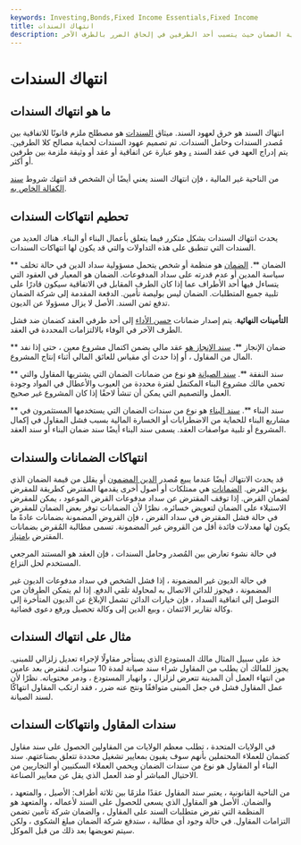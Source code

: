 ```yaml
---
keywords: Investing,Bonds,Fixed Income Essentials,Fixed Income
title: انتهاك السندات
description: انتهاك السند هو خرق لشروط اتفاقية الضمان حيث يتسبب أحد الطرفين في إلحاق الضرر بالطرف الآخر.
---
```


# انتهاك السندات
## ما هو انتهاك السندات

انتهاك السند هو خرق لعهود السند. ميثاق [السندات](/bond-covenant) هو مصطلح ملزم قانونًا للاتفاقية بين مُصدر السندات وحامل السندات. تم تصميم عهود السندات لحماية مصالح كلا الطرفين. يتم إدراج العهد في عقد السند [،](/indenture) وهو عبارة عن اتفاقية أو عقد أو وثيقة ملزمة بين طرفين أو أكثر.

من الناحية غير المالية ، فإن انتهاك السند يعني أيضًا أن الشخص قد انتهك شروط [سند الكفالة الخاص به](/bail-bond).

## تحطيم انتهاكات السندات

يحدث انتهاك السندات بشكل متكرر فيما يتعلق بأعمال البناء أو البناء. هناك العديد من السندات التي تنطبق على هذه التداولات والتي قد يكون لها انتهاكات السندات.

** الضمان **. [الضمان](/surety) هو منظمة أو شخص يتحمل مسؤولية سداد الدين في حالة تخلف سياسة المدين أو عدم قدرته على سداد المدفوعات. الضمان هو المعيار في العقود التي يتساءل فيها أحد الأطراف عما إذا كان الطرف المقابل في الاتفاقية سيكون قادرًا على تلبية جميع المتطلبات. الضمان ليس بوليصة تأمين. الدفعة المقدمة إلى شركة الضمان تدفع ثمن السند. الأصل لا يزال مسؤولا عن الديون.

**التأمينات النهائية**. يتم إصدار ضمانات [حسن الأداء](/performancebond) إلى أحد طرفي العقد كضمان ضد فشل الطرف الآخر في الوفاء بالالتزامات المحددة في العقد.

** ضمان الإنجاز **. [سند الإنجاز هو](/completion-bond) عقد مالي يضمن اكتمال مشروع معين ، حتى إذا نفد المال من المقاول ، أو إذا حدث أي مقياس للعائق المالي أثناء إنتاج المشروع.

** سند النفقة **. [سند الصيانة](/maintenance-bond) هو نوع من ضمانات الضمان التي يشتريها المقاول والتي تحمي مالك مشروع البناء المكتمل لفترة محددة من العيوب والأعطال في المواد وجودة العمل والتصميم التي يمكن أن تنشأ لاحقًا إذا كان المشروع غير صحيح.

** سند البناء **. [سند البناء](/construction-bond) هو نوع من سندات الضمان التي يستخدمها المستثمرون في مشاريع البناء للحماية من الاضطرابات أو الخسارة المالية بسبب فشل المقاول في إكمال المشروع أو تلبية مواصفات العقد. يسمى سند البناء أيضًا سند ضمان البناء أو سند العقد.

## انتهاكات الضمانات والسندات

قد يحدث الانتهاك أيضًا عندما يبيع مُصدر [الدين المضمون](/secureddebt) أو يقلل من قيمة الضمان الذي يؤمن القرض. [الضمانات](/collateral) هي ممتلكات أو أصول أخرى يقدمها المقترض كطريقة للمقرض لضمان القرض. إذا توقف المقترض عن سداد مدفوعات القرض الموعود ، يمكن للمقرض الاستيلاء على الضمان لتعويض خسائره. نظرًا لأن الضمانات توفر بعض الضمان للمقرض في حالة فشل المقترض في سداد القرض ، فإن القروض المضمونة بضمانات عادةً ما يكون لها معدلات فائدة أقل من القروض غير المضمونة. تسمى مطالبة المُقرض بضمانات المقترض [بامتياز](/lien).

في حالة نشوء تعارض بين المُصدر وحامل السندات ، فإن العقد هو المستند المرجعي المستخدم لحل النزاع.

في حالة الديون غير المضمونة ، إذا فشل الشخص في سداد مدفوعات الديون غير المضمونة ، فيجوز للدائن الاتصال به لمحاولة تلقي الدفع. إذا لم يتمكن الطرفان من التوصل إلى اتفاقية السداد ، فإن خيارات الدائن تشمل الإبلاغ عن الديون المتأخرة إلى وكالة تقارير الائتمان ، وبيع الدين إلى وكالة تحصيل ورفع دعوى قضائية.

## مثال على انتهاك السندات

خذ على سبيل المثال مالك المستودع الذي يستأجر مقاولًا لإجراء تعديل زلزالي للمبنى. يجوز للمالك أن يطلب من المقاول شراء سند صيانة لمدة 10 سنوات. لنفترض بعد عامين من انتهاء العمل أن المدينة تتعرض لزلزال ، وانهيار المستودع ، ودمر محتوياته. نظرًا لأن عمل المقاول فشل في جعل المبنى متوافقًا ونتج عنه ضرر ، فقد ارتكب المقاول انتهاكًا لسند الصيانة.

## سندات المقاول وانتهاكات السندات

في الولايات المتحدة ، تطلب معظم الولايات من المقاولين الحصول على سند مقاول كضمان للعملاء المحتملين بأنهم سوف يفيون بمعايير تشغيل محددة تتعلق بصناعتهم. سند البناء أو المقاول هو نوع من سندات الضمان ويحمي العملاء السكنيين أو التجاريين من الاحتيال المباشر أو ضد العمل الذي يقل عن معايير الصناعة.

من الناحية القانونية ، يعتبر سند المقاول عقدًا ملزمًا بين ثلاثة أطراف: الأصيل ، والمتعهد ، والضمان. الأصل هو المقاول الذي يسعى للحصول على السند لأعماله ، والمتعهد هو المنظمة التي تفرض متطلبات السند على المقاول ، والضمان شركة تأمين تضمن التزامات المقاول. في حالة وجود أي مطالبة ، ستدفع شركة الضمان مبلغ الشكوى ، ولكن سيتم تعويضها بعد ذلك من قبل الموكل.

